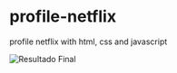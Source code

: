 # profile-netflix
profile netflix with html, css and javascript


![Resultado Final](https://img001.prntscr.com/file/img001/x34pMw2IT-uFYhaEeFMlrw.png)
